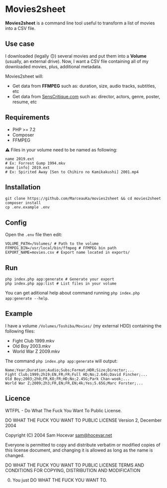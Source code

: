 # Movies2sheet

**Movies2sheet** is a command line tool useful to transform a list of movies into a CSV file.

## Use case

I downloaded (legally 🙃) several movies and put them into a **Volume** (usually, an external drive).
Now, I want a CSV file containing all of my downloaded movies, plus, additional metadata.

Movies2sheet will:
- Get data from **FFMPEG** such as: duration, size, audio tracks, subtitles, etc
- Get data from [SensCritique.com](https://www.senscritique.com) such as: director, actors, genre, poster, resume, etc

## Requirements

- PHP >= 7.2
- Composer
- FFMPEG

⚠️ Files in your volume need to be named as following:
```
name 2019.ext
# Ex: Forrest Gump 1994.mkv
name [info] 2019.ext
# Ex: Spirited Away [Sen to Chihiro no Kamikakushi] 2001.mp4
```

## Installation

```
git clone https://github.com/MarceauKa/movies2sheet && cd movies2sheet
composer install
cp .env.example .env
```

## Config

Open the `.env` file then edit:

```
VOLUME_PATH=/Volumes/ # Path to the volume
FFMPEG_BIN=/usr/local/bin/ffmpeg # FFMPEG bin path
EXPORT_NAME=movies.csv # Export name located in exports/
```

## Run

```
php index.php app:generate # Generate your export
php index.php app:list # List files in your volume
```

You can get aditional help about command running `php index.php app:generate --help`.

## Example

I have a volume `/Volumes/Toshiba/Movies/` (my external HDD) containing the following files:
- Fight Club 1999.mkv
- Old Boy 2003.mkv
- World War Z 2009.mkv

The command `php index.php app:generate` will output:
```
Name;Year;Duration;Audio;Subs;Format;HDR;Size;Director;...
Fight Club;1999;2h19;EN,FR;FR;Full HD;No;2.64G;David Fincher;...
Old Boy;2003;2h0;FR,KO;FR;HD;No;2.45G;Park Chan-wook;...
World War Z;2009;2h3;FR,EN;FR,EN;4k;Yes;5.65G;Marc Forster;...
```

## Licence

WTFPL - Do What The Fuck You Want To Public License.

DO WHAT THE FUCK YOU WANT TO PUBLIC LICENSE
Version 2, December 2004

Copyright (C) 2004 Sam Hocevar <sam@hocevar.net>

Everyone is permitted to copy and distribute verbatim or modified
copies of this license document, and changing it is allowed as long
as the name is changed.

DO WHAT THE FUCK YOU WANT TO PUBLIC LICENSE
TERMS AND CONDITIONS FOR COPYING, DISTRIBUTION AND MODIFICATION

0. You just DO WHAT THE FUCK YOU WANT TO. 
